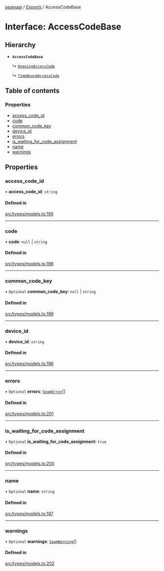 [seamapi](../README.md) / [Exports](../modules.md) / AccessCodeBase

# Interface: AccessCodeBase

## Hierarchy

- **`AccessCodeBase`**

  ↳ [`OngoingAccessCode`](OngoingAccessCode.md)

  ↳ [`TimeBoundAccessCode`](TimeBoundAccessCode.md)

## Table of contents

### Properties

- [access\_code\_id](AccessCodeBase.md#access_code_id)
- [code](AccessCodeBase.md#code)
- [common\_code\_key](AccessCodeBase.md#common_code_key)
- [device\_id](AccessCodeBase.md#device_id)
- [errors](AccessCodeBase.md#errors)
- [is\_waiting\_for\_code\_assignment](AccessCodeBase.md#is_waiting_for_code_assignment)
- [name](AccessCodeBase.md#name)
- [warnings](AccessCodeBase.md#warnings)

## Properties

### access\_code\_id

• **access\_code\_id**: `string`

#### Defined in

[src/types/models.ts:195](https://github.com/seamapi/javascript/blob/main/src/types/models.ts#L195)

___

### code

• **code**: ``null`` \| `string`

#### Defined in

[src/types/models.ts:198](https://github.com/seamapi/javascript/blob/main/src/types/models.ts#L198)

___

### common\_code\_key

• `Optional` **common\_code\_key**: ``null`` \| `string`

#### Defined in

[src/types/models.ts:199](https://github.com/seamapi/javascript/blob/main/src/types/models.ts#L199)

___

### device\_id

• **device\_id**: `string`

#### Defined in

[src/types/models.ts:196](https://github.com/seamapi/javascript/blob/main/src/types/models.ts#L196)

___

### errors

• `Optional` **errors**: [`SeamError`](SeamError.md)[]

#### Defined in

[src/types/models.ts:201](https://github.com/seamapi/javascript/blob/main/src/types/models.ts#L201)

___

### is\_waiting\_for\_code\_assignment

• `Optional` **is\_waiting\_for\_code\_assignment**: ``true``

#### Defined in

[src/types/models.ts:200](https://github.com/seamapi/javascript/blob/main/src/types/models.ts#L200)

___

### name

• `Optional` **name**: `string`

#### Defined in

[src/types/models.ts:197](https://github.com/seamapi/javascript/blob/main/src/types/models.ts#L197)

___

### warnings

• `Optional` **warnings**: [`SeamWarning`](SeamWarning.md)[]

#### Defined in

[src/types/models.ts:202](https://github.com/seamapi/javascript/blob/main/src/types/models.ts#L202)
